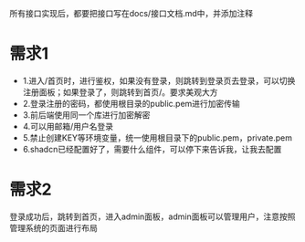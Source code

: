 所有接口实现后，都要把接口写在docs/接口文档.md中，并添加注释

# 需求1

- 1.进入/首页时，进行鉴权，如果没有登录，则跳转到登录页去登录，可以切换注册面板；如果登录了，则跳转到首页/。要求美观大方
- 2.登录注册的密码，都使用根目录的public.pem进行加密传输
- 3.前后端使用同一个库进行加密解密
- 4.可以用邮箱/用户名登录
- 5.禁止创建KEY等环境变量，统一使用根目录下的public.pem，private.pem
- 6.shadcn已经配置好了，需要什么组件，可以停下来告诉我，让我去配置

# 需求2

登录成功后，跳转到首页，进入admin面板，admin面板可以管理用户，注意按照管理系统的页面进行布局
